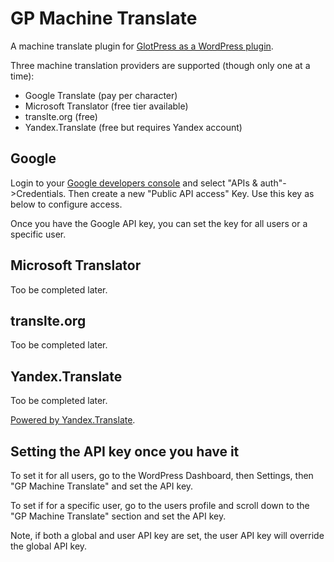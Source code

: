 # GP Machine Translate
A machine translate plugin for [GlotPress as a WordPress plugin](https://github.com/GlotPress/GlotPress-WP).

Three machine translation providers are supported (though only one at a time):

* Google Translate (pay per character)
* Microsoft Translator (free tier available)
* translte.org (free)
* Yandex.Translate (free but requires Yandex account)

## Google

Login to your [Google developers console](http://console.developer.google.com) and select "APIs & auth"->Credentials.  Then create a new "Public API access" Key.  Use this key as below to configure access.

Once you have the Google API key, you can set the key for all users or a specific user.

## Microsoft Translator

Too be completed later.

## translte.org

Too be completed later.

## Yandex.Translate

Too be completed later.

[Powered by Yandex.Translate](http://translate.yandex.com/).

## Setting the API key once you have it

To set it for all users, go to the WordPress Dashboard, then Settings, then "GP Machine Translate" and set the API key.

To set if for a specific user, go to the users profile and scroll down to the "GP Machine Translate" section and set the API key.

Note, if both a global and user API key are set, the user API key will override the global API key.


